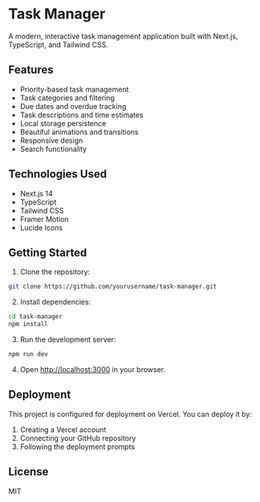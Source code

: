 # Task Manager

A modern, interactive task management application built with Next.js, TypeScript, and Tailwind CSS.

## Features

- Priority-based task management
- Task categories and filtering
- Due dates and overdue tracking
- Task descriptions and time estimates
- Local storage persistence
- Beautiful animations and transitions
- Responsive design
- Search functionality

## Technologies Used

- Next.js 14
- TypeScript
- Tailwind CSS
- Framer Motion
- Lucide Icons

## Getting Started

1. Clone the repository:
```bash
git clone https://github.com/yourusername/task-manager.git
```

2. Install dependencies:
```bash
cd task-manager
npm install
```

3. Run the development server:
```bash
npm run dev
```

4. Open [http://localhost:3000](http://localhost:3000) in your browser.

## Deployment

This project is configured for deployment on Vercel. You can deploy it by:

1. Creating a Vercel account
2. Connecting your GitHub repository
3. Following the deployment prompts

## License

MIT 